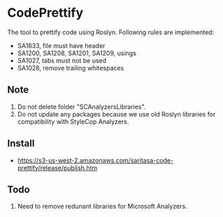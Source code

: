 ﻿CodePrettify
============

The tool to prettify code using Roslyn. Following rules are implemented:

- SA1633, file must have header
- SA1200, SA1208, SA1201, SA1209, usings
- SA1027, tabs must not be used
- SA1028, remove trailing whitespaces

Note
----

1. Do not delete folder "SCAnalyzersLibraries".
1. Do not update any packages because we use old Roslyn libraries for compatibility with StyleCop Analyzers.

Install
-------

- https://s3-us-west-2.amazonaws.com/saritasa-code-prettify/release/publish.htm

Todo
----

1. Need to remove redunant libraries for Microsoft Analyzers.
